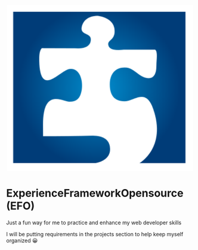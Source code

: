 <p align="center">
    <a href="https://github.com/srsheldon/ExperienceFrameworkOpensource">
        <img src="./doc/images/experience_framework_opensourse_logo_v1.svg" alt="Experience Framework logo" width="500" title="EF all this complicated web development."/>
  </a>
</p>

# ExperienceFrameworkOpensource (EFO)
Just a fun way for me to practice and enhance my web developer skills

I will be putting requirements in the projects section to help keep myself organized :grinning:
